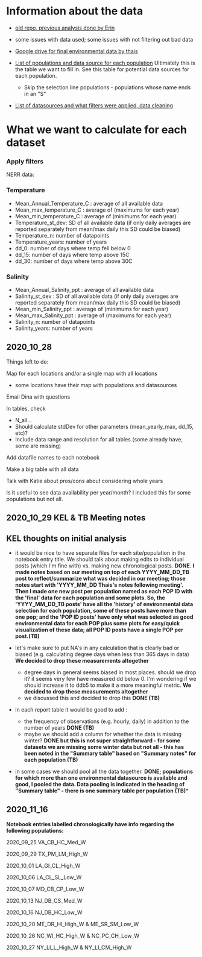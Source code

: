 
# Information about the data

- [old repo, previous analysis done by Erin](https://github.com/MarineEvoEcoLab/OysterGenomeProject/tree/master/popstructureOutliers/data/environment)
- some issues with data used; some issues with not filtering out bad data

- [Google drive for final environmental data by thais](https://drive.google.com/drive/folders/1gsdFaAyLbL1BcN6Ss4fb1TjRDr-K7vaL?usp=sharing)

- [List of populations and data source for each population](https://docs.google.com/spreadsheets/d/1UPv-Lo2Ak2PhheqoyhA-HvnRhvn80Mdw85bakwYTvFU/edit?pli=1#gid=488191574) Ultimately this is the table we want to fill in. See this table for potential data sources for each population.
  - Skip the selection line populations - populations whose name ends in an "S"

- [List of datasources and what filters were applied, data cleaning](https://docs.google.com/spreadsheets/d/1ySYfxii6Z8q7BmNCyhmOYNfLbcpDIpsFER24YW5m08M/edit#gid=1467712745)

# What we want to calculate for each dataset

### Apply filters

NERR data: 

### Temperature
* Mean_Annual_Temperature_C	: average of all available data
* Mean_max_temperature_C	: average of (maximums for each year)
* Mean_min_temperature_C	: average of (minimums for each year)
* Temperature_st_dev: SD of all available data (if only daily averages are reported separately from mean/max daily this SD could be biased)
* Temperature_n: number of datapoints
* Temperature_years: number of years
*	dd_0: number of days where temp fell below 0
* dd_15: number of days where temp above 15C
* dd_30: number of days where temp above 30C

### Salinity
* Mean_Annual_Salinity_ppt	: average of all available data
* Salinity_st_dev	: SD of all available data (if only daily averages are reported separately from mean/max daily this SD could be biased)
* Mean_min_Salinity_ppt	: average of (minimums for each year)
* Mean_max_Salinity_ppt : average of (maximums for each year)
* Salinity_n: number of datapoints
* Salinity_years: number of years



## 2020_10_28

Things left to do:

Map for each locations and/or a single map with all locations
* some locations have their map with populations and datasources

Email Dina with questions

In tables, check
* N_all...
* Should calculate stdDev for other parameters (mean_yearly_max, dd_15, etc)?
* Include data range and resolution for all tables (some already have, some are missing)

Add datafile names to each notebook

Make a big table with all data

Talk with Katie about pros/cons about considering whole years

Is it useful to see data availability per year/month? I included this for some populations but not all.


## 2020_10_29 KEL & TB Meeting notes

## KEL thoughts on initial analysis
- it would be nice to have separate files for each site/population in the notebook entry title. We should talk about making edits to individual posts (which I'm fine with) vs. making new chronological posts. **DONE. I made notes based on our meeting on top of each YYYY_MM_DD_TB post to reflect/summarize what was decided in our meeting; those notes start with 'YYYY_MM_DD Thais's notes following meeting'. Then I made one new post per population named as each POP ID with the 'final' data for each population and some plots. So, the 'YYYY_MM_DD_TB posts' have all the 'history' of environmental data selection for each population, some of these posts have more than one pop; and the 'POP ID posts' have only what was selected as good environmental data for each POP plus some plots for easy/quick visualization of these data; all POP ID posts have a single POP per post.(TB)**

- let's make sure to put NA's in any calculation that is clearly bad or biased (e.g. calculating degree days when less than 365 days in data) **We decided to drop these measurements altogether**
  - degree days in general seems biased in most places. should we drop it? it seems very few have measured dd below 0. I'm wondering if we should increase it to ddb5 to make it a more meaningful metric. **We decided to drop these measurements altogether**
  - we discussed this and decided to drop this **DONE (TB)**

- in each report table it would be good to add :
  - the frequency of observations (e.g. hourly, daily) in addition to the number of years **DONE (TB)**
  - maybe we should add a column for whether the data is missing winter? **DONE but this is not super straightforward - for some datasets we are missing some winter data but not all - this has been noted in the "Summary table" based on "Summary notes" for each population (TB)**
- in some cases we should pool all the data together. **DONE; populations for which more than one environmental datasource is available and good, I pooled the data. Data pooling is indicated in the heading of "Summary table" - there is one summary table per population (TB)***



## 2020_11_16

**Notebook entries labelled chronologically have info regarding the following populations:**

2020_09_25 VA_CB_HC_Med_W

2020_09_29 TX_PM_LM_High_W

2020_10_01 LA_GI_CL_High_W

2020_10_06 LA_CL_SL_Low_W

2020_10_07 MD_CB_CP_Low_W

2020_10_13 NJ_DB_CS_Med_W

2020_10_16 NJ_DB_HC_Low_W

2020_10_20 ME_DR_HI_High_W & ME_SR_SM_Low_W

2020_10_26 NC_WI_HC_High_W & NC_PC_CH_Low_W

2020_10_27 NY_LI_L_High_W & NY_LI_CM_High_W
